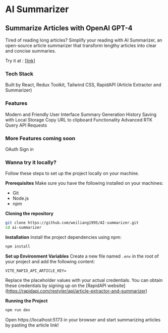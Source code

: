 # AI Summarizer

## Summarize Articles with OpenAI GPT-4

Tired of reading long articles? Simplify your reading with AI Summarizer, an open-source article summarizer that transform lengthy articles into clear and concise summaries.

Try it at : [\[link\]](https://ai-summarizer-92rb.onrender.com/)

### Tech Stack

Built by React, Redux Toolkit, Tailwind CSS, RapidAPI (Article Extractor and Summarizer)

### Features

Modern and Friendly User Interface
Summary Generation
History Saving with Local Storage
Copy URL to clipboard Functionality
Advanced RTK Query API Requests

### More Features coming soon

OAuth Sign in

### Wanna try it locally?

Follow these steps to set up the project locally on your machine.

**Prerequisites**
Make sure you have the following installed on your machines:

- Git
- Node.js
- npm

**Cloning the repository**

```bash
git clone https://github.com/weiliang1995/AI-summarizer.git
cd ai-summarizer
```

**Installation**
Install the project dependencies using npm:

```bash
npm install
```

**Set up Environment Variables**
Create a new file named `.env` in the root of your project and add the following content:

```env
VITE_RAPID_API_ARTICLE_KEY=
```

Replace the placeholder values with your actual credentials. You can obtain these credentials by signing up on the [RapidAPI website] (https://rapidapi.com/restyler/api/article-extractor-and-summarizer)

**Running the Project**

```bash
npm run dev
```

Open https://localhost:5173 in your browser and start summarizing articles by pasting the article link!
